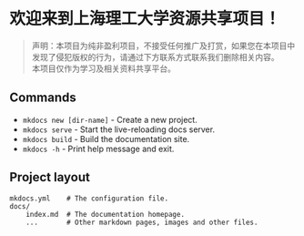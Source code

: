 ﻿<meta http-equiv="Content-Type" content="text/html; charset=utf-8">

# 欢迎来到上海理工大学资源共享项目！

> 声明：本项目为纯非盈利项目，不接受任何推广及打赏，如果您在本项目中发现了侵犯版权的行为，请通过下方联系方式联系我们删除相关内容。  
> 本项目仅作为学习及相关资料共享平台。

## Commands

* `mkdocs new [dir-name]` - Create a new project.
* `mkdocs serve` - Start the live-reloading docs server.
* `mkdocs build` - Build the documentation site.
* `mkdocs -h` - Print help message and exit.

## Project layout

    mkdocs.yml    # The configuration file.
    docs/
        index.md  # The documentation homepage.
        ...       # Other markdown pages, images and other files.
